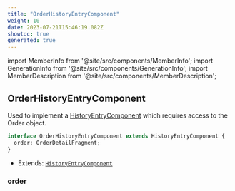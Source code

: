 ```yaml
---
title: "OrderHistoryEntryComponent"
weight: 10
date: 2023-07-21T15:46:19.082Z
showtoc: true
generated: true
---
```

<!-- This file was generated from the Vendure source. Do not modify. Instead, re-run the "docs:build" script -->
import MemberInfo from '@site/src/components/MemberInfo';
import GenerationInfo from '@site/src/components/GenerationInfo';
import MemberDescription from '@site/src/components/MemberDescription';


## OrderHistoryEntryComponent

<GenerationInfo sourceFile="packages/admin-ui/src/lib/core/src/providers/custom-history-entry-component/history-entry-component-types.ts" sourceLine="53" packageName="@vendure/admin-ui" since="1.9.0" />

Used to implement a <a href='/reference/admin-ui-api/custom-history-entry-components/history-entry-component#historyentrycomponent'>HistoryEntryComponent</a> which requires access to the Order object.

```ts title="Signature"
interface OrderHistoryEntryComponent extends HistoryEntryComponent {
  order: OrderDetailFragment;
}
```
* Extends: <code><a href='/reference/admin-ui-api/custom-history-entry-components/history-entry-component#historyentrycomponent'>HistoryEntryComponent</a></code>



<div className="members-wrapper">

### order

<MemberInfo kind="property" type="OrderDetailFragment"   />




</div>
